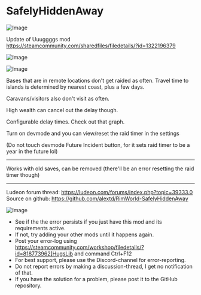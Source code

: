 # SafelyHiddenAway

![Image](https://i.imgur.com/WAEzk68.png)

Update of Uuuggggs mod
https://steamcommunity.com/sharedfiles/filedetails/?id=1322196379

![Image](https://i.imgur.com/7Gzt3Rg.png)

	
![Image](https://i.imgur.com/NOW7jU1.png)

Bases that are in remote locations don't get raided as often. Travel time to islands is determined by nearest coast, plus a few days.

Caravans/visitors also don't visit as often.

High wealth can cancel out the delay though.


Configurable delay times. Check out that graph.

Turn on devmode and you can view/reset the raid timer in the settings

(Do not touch devmode Future Incident button, for it sets raid timer to be a year in the future lol)

---

Works with old saves, can be removed (there'll be an error resetting the raid timer though)

---

Ludeon forum thread: https://ludeon.com/forums/index.php?topic=39333.0
Source on github: https://github.com/alextd/RimWorld-SafelyHiddenAway

![Image](https://i.imgur.com/Rs6T6cr.png)



-  See if the the error persists if you just have this mod and its requirements active.
-  If not, try adding your other mods until it happens again.
-  Post your error-log using https://steamcommunity.com/workshop/filedetails/?id=818773962]HugsLib and command Ctrl+F12
-  For best support, please use the Discord-channel for error-reporting.
-  Do not report errors by making a discussion-thread, I get no notification of that.
-  If you have the solution for a problem, please post it to the GitHub repository.



